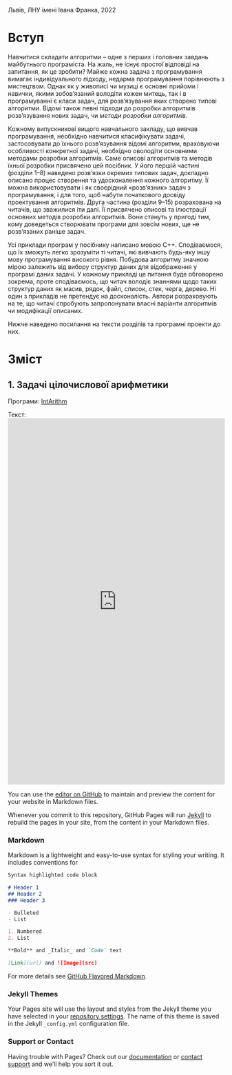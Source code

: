 Львів, ЛНУ імені Івана Франка, 2022

# Вступ
Навчитися складати алгоритми – одне з перших і головних завдань майбутнього 
програміста. На жаль, не існує простої відповіді на запитання, як це зробити? Майже кожна 
задача з програмування вимагає індивідуального підходу, недарма програмування 
порівнюють з мистецтвом. Однак як у живописі чи музиці є основні прийоми і навички, 
якими зобов’язаний володіти кожен митець, так і в програмуванні є класи задач, для 
розв’язування яких створено типові алгоритми. Відомі також певні підходи до розробки 
алгоритмів розв’язування нових задач, чи *методи розробки алгоритмів*.

Кожному випускникові вищого навчального закладу, що вивчав програмування, 
необхідно навчитися класифікувати задачі, застосовувати до їхнього розв’язування відомі 
алгоритми, враховуючи особливості конкретної задачі, необхідно оволодіти основними 
методами розробки алгоритмів. Саме описові алгоритмів та методів їхньої розробки 
присвячено цей посібник. У його першій частині (розділи 1–8) наведено розв’язки окремих 
типових задач, докладно описано процес створення та удосконалення кожного алгоритму. 
Її можна використовувати і як своєрідний «розв’язник» задач з програмування, і для того, 
щоб набути початкового досвіду проектування алгоритмів. Друга частина (розділи 9–15) 
розрахована на читачів, що зважилися іти далі. Її присвячено описові та ілюстрації основних 
методів розробки алгоритмів. Вони стануть у пригоді тим, кому доведеться створювати 
програми для зовсім нових, ще не розв’язаних раніше задач.

Усі приклади програм у посібнику написано мовою C++. Сподіваємося, що їх зможуть 
легко зрозуміти ті читачі, які вивчають будь-яку іншу мову програмування високого рівня. 
Побудова алгоритму значною мірою залежить від вибору структур даних для відображення 
у програмі даних задачі. У кожному прикладі це питання буде обговорено зокрема, проте 
сподіваємось, що читач володіє знаннями щодо таких структур даних як масив, рядок, файл, 
список, стек, черга, дерево. Ні один з прикладів не претендує на досконалість. Автори 
розраховують на те, що читачі спробують запропонувати власні варіанти алгоритмів чи 
модифікації описаних.

Нижче наведено посилання на тексти розділів та програмні проекти до них.

# Зміст

## 1. Задачі цілочислової арифметики

Програми: [IntArithm](https://github.com/LNUitTutor/IntArithm)

Текст: <embed src="https://lnuittutor.github.io/pdfs/1-Задачі цілочислової арифметики.pdf" width="100%" height="850px"/>

You can use the [editor on GitHub](https://github.com/LNUitTutor/LNUitTutor.github.io/edit/master/index.md) to maintain and preview the content for your website in Markdown files.

Whenever you commit to this repository, GitHub Pages will run [Jekyll](https://jekyllrb.com/) to rebuild the pages in your site, from the content in your Markdown files.

### Markdown

Markdown is a lightweight and easy-to-use syntax for styling your writing. It includes conventions for

```markdown
Syntax highlighted code block

# Header 1
## Header 2
### Header 3

- Bulleted
- List

1. Numbered
2. List

**Bold** and _Italic_ and `Code` text

[Link](url) and ![Image](src)
```

For more details see [GitHub Flavored Markdown](https://guides.github.com/features/mastering-markdown/).

### Jekyll Themes

Your Pages site will use the layout and styles from the Jekyll theme you have selected in your [repository settings](https://github.com/LNUitTutor/LNUitTutor.github.io/settings). The name of this theme is saved in the Jekyll `_config.yml` configuration file.

### Support or Contact

Having trouble with Pages? Check out our [documentation](https://help.github.com/categories/github-pages-basics/) or [contact support](https://github.com/contact) and we’ll help you sort it out.
